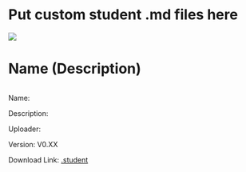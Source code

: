 # Put custom student .md files here

<img src ="http://ohioinvestorloans.com/wp-content/uploads/2015/10/saw-horse-hard-hats.jpg">

# Name (Description)

<img src = "">

Name: 

Description: 

Uploader: 

Version: V0.XX

Download Link: <a href="">.student</a>
